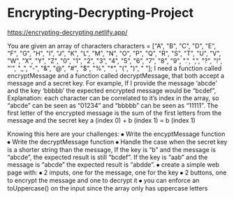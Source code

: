 # Encrypting-Decrypting-Project

https://encrypting-decrypting.netlify.app/

You are given an array of characters 
characters = ["A", "B", "C", "D", "E", "F", "G", "H", "I", "J", "K", "L", "M", "N", "O", "P", "Q", "R",  "S", "T", "U", "V",  "W", "X", "Y", "Z",  "0", "1",  "2", "3", "4", "5", "6", "7",  "8", "9", ".", ",", "?", "!", "'", "_", "-", "&", "@", "#", "$", "%", "*", "(", ")", " "];
I need a function called encryptMessage and a function  called decryptMessage, that both accept a message and a secret key.
For example, If I provide the message ‘abcde’ and the key ‘bbbbb’ the expected encrypted message would be “bcdef”, 
Explanation: each character can be correlated to  it’s index in the array, so “abcde” can be seen as “01234” and “bbbbb” can be seen as “11111”.  The first letter of the encrypted message is the sum of the first letters from the message and the secret key 
a (index 0) + b (index 1)  = b (index 1)
 
Knowing this here are your challenges:
⦁	Write the encyptMessage function
⦁	Write the decryptMessage function
⦁	Handle the case when the secret key is a shorter string than the message, If the key is “b” and the message is “abcde”, the expected result is still “bcdef”. If the key is “aab” and the message is “abcde” the expected result is “abdde”.
⦁	create a simple web page with:
⦁	2 imputs, one for the message, one for the key
⦁	2 buttons, one to encrypt the message and one to decrypt it
⦁	you can enforce an toUppercase() on the input since the array only has uppercase letters

